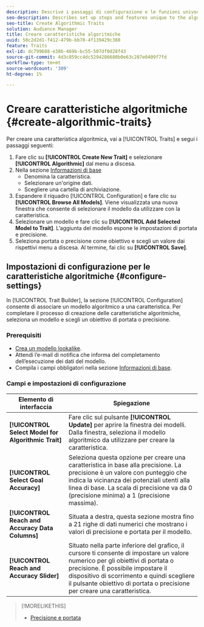 ```yaml
---
description: Descrive i passaggi di configurazione e le funzioni univoche del processo di creazione delle caratteristiche algoritmiche.
seo-description: Describes set up steps and features unique to the algorithmic trait creation process.
seo-title: Create Algorithmic Traits
solution: Audience Manager
title: Creare caratteristiche algoritmiche
uuid: 50c2d2d1-f412-479b-bb70-4f139429c388
feature: Traits
exl-id: dc799688-e38b-469b-bc55-507df0d28f43
source-git-commit: 4d3c859cc4dc5294286680b0e63c287e0409f7fd
workflow-type: tm+mt
source-wordcount: '309'
ht-degree: 1%

---
```


# Creare caratteristiche algoritmiche {#create-algorithmic-traits}

<!-- t_algo_trait_build.xml -->

Per creare una caratteristica algoritmica, vai a [!UICONTROL Traits] e segui i passaggi seguenti:

1. Fare clic su **[!UICONTROL Create New Trait]** e selezionare **[!UICONTROL Algorithmic]** dal menu a discesa.
1. Nella sezione [Informazioni di base](../../features/traits/create-onboarded-rule-based-traits.md)
   * Denomina la caratteristica.
   * Selezionare un&#39;origine dati.
   * Scegliere una cartella di archiviazione.
1. Espandere il riquadro [!UICONTROL Configuration] e fare clic su **[!UICONTROL Browse All Models]**.
Viene visualizzata una nuova finestra che consente di selezionare il modello da utilizzare con la caratteristica.
1. Selezionare un modello e fare clic su **[!UICONTROL Add Selected Model to Trait]**.
L’aggiunta del modello espone le impostazioni di portata e precisione.
1. Seleziona portata o precisione come obiettivo e scegli un valore dai rispettivi menu a discesa. Al termine, fai clic su **[!UICONTROL Save]**.

## Impostazioni di configurazione per le caratteristiche algoritmiche {#configure-settings}

In [!UICONTROL Trait Builder], la sezione [!UICONTROL Configuration] consente di associare un modello algoritmico a una caratteristica. Per completare il processo di creazione delle caratteristiche algoritmiche, seleziona un modello e scegli un obiettivo di portata o precisione.

### Prerequisiti

<!-- r_algo_trait_config_section.xml -->

* [Crea un modello lookalike](../../features/algorithmic-models/create-model.md).
* Attendi l’e-mail di notifica che informa del completamento dell’esecuzione dei dati del modello.
* Compila i campi obbligatori nella sezione [Informazioni di base](../../features/traits/create-onboarded-rule-based-traits.md).

### Campi e impostazioni di configurazione

| Elemento di interfaccia | Spiegazione |
|---|---|
| **[!UICONTROL Select Model for Algorithmic Trait]** | Fare clic sul pulsante **[!UICONTROL Update]** per aprire la finestra dei modelli. Dalla finestra, seleziona il modello algoritmico da utilizzare per creare la caratteristica. |
| **[!UICONTROL Select Goal Accuracy]** | Seleziona questa opzione per creare una caratteristica in base alla precisione. La precisione è un valore con punteggio che indica la vicinanza dei potenziali utenti alla linea di base. La scala di precisione va da 0 (precisione minima) a 1 (precisione massima). |
| **[!UICONTROL Reach and Accuracy Data Columns]** | Situata a destra, questa sezione mostra fino a 21 righe di dati numerici che mostrano i valori di precisione e portata per il modello. |
| **[!UICONTROL Reach and Accuracy Slider]** | Situato nella parte inferiore del grafico, il cursore ti consente di impostare un valore numerico per gli obiettivi di portata o precisione. È possibile impostare il dispositivo di scorrimento e quindi scegliere il pulsante obiettivo di portata o precisione per creare una caratteristica. |

>[!MORELIKETHIS]
>
>* [Precisione e portata](../../features/traits/trait-accuracy-reach.md)
